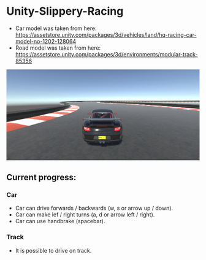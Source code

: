 # Unity-Slippery-Racing
* Car model was taken from here: https://assetstore.unity.com/packages/3d/vehicles/land/hq-racing-car-model-no-1202-128064
* Road model was taken from here: https://assetstore.unity.com/packages/3d/environments/modular-track-85356

![alt text](https://github.com/EeErNu/Unity-Slippery-Racing/blob/main/intro_image.PNG)

## Current progress:
### Car
* Car can drive forwards / backwards (w, s or arrow up / down). 
* Car can make lef / right turns (a, d or arrow left / right).
* Car can use handbrake (spacebar).

### Track
* It is possible to drive on track.




